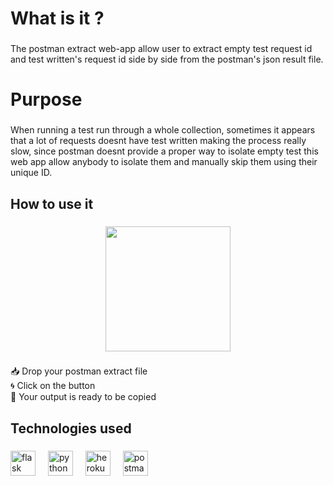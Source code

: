 <h1 align="left">What is it ?</h1>

###

<p align="left">The postman extract web-app allow user to extract empty test request id and test written's request id side by side  from the postman's json result file.</p>

###

<h1 align="left">Purpose</h1>

###

<p align="left">When running a test run through a whole collection, sometimes it appears that a lot of requests doesnt have test written making the process really slow, since postman doesnt provide a proper way to isolate empty test this web app allow anybody to isolate them and manually skip them using their unique ID.</p>

###

<h2 align="left">How to use it</h2>

###

<div align="center">
  <img height="200" src="https://i.imgflip.com/88juf0.jpg"  />
</div>

###

<p align="left">📥 Drop your postman extract file<br>🌀 Click on the button<br>🎯 Your output is ready to be copied</p>

###

<h2 align="left">Technologies used</h2>

###

<div align="left">
  <img src="https://cdn.jsdelivr.net/gh/devicons/devicon/icons/flask/flask-original.svg" height="40" alt="flask logo"  />
  <img width="12" />
  <img src="https://cdn.jsdelivr.net/gh/devicons/devicon/icons/python/python-original.svg" height="40" alt="python logo"  />
  <img width="12" />
  <img src="https://cdn.jsdelivr.net/gh/devicons/devicon/icons/heroku/heroku-original.svg" height="40" alt="heroku logo"  />
  <img width="12" />
  <img src="https://cdn.simpleicons.org/postman/FF6C37" height="40" alt="postman logo"  />
</div>

###
